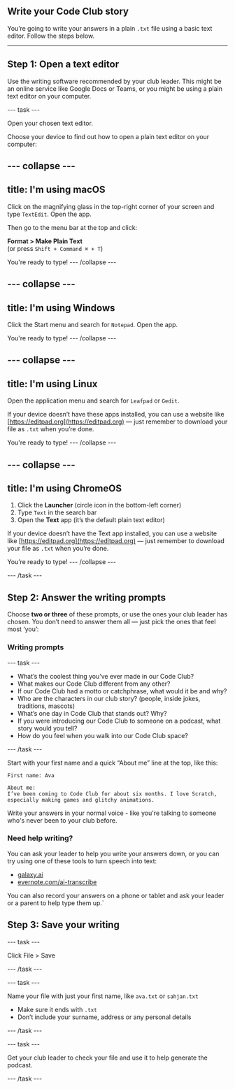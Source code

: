 ## Write your Code Club story

You’re going to write your answers in a plain `.txt` file using a basic text editor. Follow the steps below.

---

## Step 1: Open a text editor

Use the writing software recommended by your club leader. This might be an online service like Google Docs or Teams, or you might be using a plain text editor on your computer.

--- task ---

Open your chosen text editor.


Choose your device to find out how to open a plain text editor on your computer:

--- collapse ---
---
title: I'm using macOS
---

Click on the magnifying glass in the top-right corner of your screen and type `TextEdit`. Open the app.

Then go to the menu bar at the top and click:

**Format > Make Plain Text**  
(or press `Shift + Command ⌘ + T`)

You're ready to type!
--- /collapse ---

--- collapse ---
---
title: I'm using Windows
---

Click the Start menu and search for `Notepad`. Open the app.

You're ready to type!
--- /collapse ---

--- collapse ---
---
title: I'm using Linux
---

Open the application menu and search for `Leafpad` or `Gedit`.

If your device doesn’t have these apps installed, you can use a website like [https://editpad.org](https://editpad.org) — just remember to download your file as `.txt` when you’re done.

You're ready to type!
--- /collapse ---

--- collapse ---
---
title: I'm using ChromeOS
---

1. Click the **Launcher** (circle icon in the bottom-left corner)
2. Type `Text` in the search bar
3. Open the **Text** app (it’s the default plain text editor)

If your device doesn’t have the Text app installed, you can use a website like [https://editpad.org](https://editpad.org) — just remember to download your file as `.txt` when you’re done.

You’re ready to type!
--- /collapse ---

--- /task ---


## Step 2: Answer the writing prompts

Choose **two or three** of these prompts, or use the ones your club leader has chosen. You don’t need to answer them all — just pick the ones that feel most ‘you’:

### Writing prompts
--- task ---

* What’s the coolest thing you’ve ever made in our Code Club?
* What makes our Code Club different from any other?
* If our Code Club had a motto or catchphrase, what would it be and why?
* Who are the characters in our club story? (people, inside jokes, traditions, mascots)
* What’s one day in Code Club that stands out? Why?
* If you were introducing our Code Club to someone on a podcast, what story would you tell?
* How do you feel when you walk into our Code Club space?

--- /task ---

Start with your first name and a quick “About me” line at the top, like this:

```text
First name: Ava

About me:
I’ve been coming to Code Club for about six months. I love Scratch, especially making games and glitchy animations.
```

Write your answers in your normal voice - like you're talking to someone who's never been to your club before.

### Need help writing?
You can ask your leader to help you write your answers down, or you can try using one of these tools to turn speech into text:

- [galaxy.ai](https://galaxy.ai/ai-transcription)
- [evernote.com/ai-transcribe](https://evernote.com/ai-transcribe)

You can also record your answers on a phone or tablet and ask your leader or a parent to help type them up.`


## Step 3: Save your writing

--- task ---

Click File > Save

--- /task ---

--- task ---

Name your file with just your first name, like `ava.txt` or `sahjan.txt`

- Make sure it ends with `.txt`
- Don’t include your surname, address or any personal details

--- /task ---

--- task ---

Get your club leader to check your file and use it to help generate the podcast.

--- /task ---
